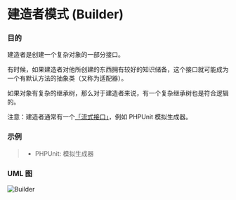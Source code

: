 # 建造者模式 (Builder)
### 目的
建造者是创建一个复杂对象的一部分接口。

有时候，如果建造者对他所创建的东西拥有较好的知识储备，这个接口就可能成为一个有默认方法的抽象类（又称为适配器）。

如果对象有复杂的继承树，那么对于建造者来说，有一个复杂继承树也是符合逻辑的。

注意：建造者通常有一个[「流式接口」](https://zh.wikipedia.org/wiki/%E6%B5%81%E5%BC%8F%E6%8E%A5%E5%8F%A3)，例如 PHPUnit 模拟生成器。

### 示例
>+ PHPUnit: 模拟生成器

### UML 图
![Builder](https://raw.githubusercontent.com/qiujiafei123/DesignPatterns/master/Image/builder.png)
